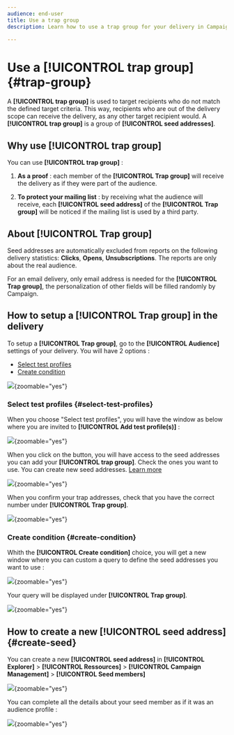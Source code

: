 ```yaml
---
audience: end-user
title: Use a trap group
description: Learn how to use a trap group for your delivery in Campaign Web user interface

---
```

# Use a **[!UICONTROL trap group]** {#trap-group}

A **[!UICONTROL trap group]** is used to target recipients who do not match the defined target criteria. This way, recipients who are out of the delivery scope can receive the delivery, as any other target recipient would.
A **[!UICONTROL trap group]** is a group of **[!UICONTROL seed addresses]**.

## Why use **[!UICONTROL trap group]**

You can use **[!UICONTROL trap group]** : 

1. **As a proof** : each member of the **[!UICONTROL Trap group]** will receive the delivery as if they were part of the audience.


1. **To protect your mailing list** : by receiving what the audience will receive, each **[!UICONTROL seed address]** of the **[!UICONTROL Trap group]** will be noticed if the mailing list is used by a third party.

## About **[!UICONTROL Trap group]**

Seed addresses are automatically excluded from reports on the following delivery statistics: **Clicks**, **Opens**, **Unsubscriptions**. The reports are only about the real audience.

For an email delivery, only email address is needed for the **[!UICONTROL Trap group]**, the personalization of other fields will be filled randomly by Campaign.

## How to setup a **[!UICONTROL Trap group]** in the delivery

To setup a **[!UICONTROL Trap group]**, go to the **[!UICONTROL Audience]** settings of your delivery. You will have 2 options :
- [Select test profiles](#select-test-profile)
- [Create condition](#create-condition)

![](assets/trap-group.png){zoomable="yes"}

### Select test profiles {#select-test-profiles}

When you choose "Select test profiles", you will have the window as below where you are invited to **[!UICONTROL Add test profile(s)]** :

![](assets/trap-no-test-profile.png){zoomable="yes"}

When you click on the button, you will have access to the seed addresses you can add your **[!UICONTROL trap group]**. Check the ones you want to use.
You can create new seed addresses. [Learn more](#create-seed)

![](assets/trap-select-test-profiles.png){zoomable="yes"}

When you confirm your trap addresses, check that you have the correct number under **[!UICONTROL Trap group]**.

![](assets/trap-check.png){zoomable="yes"}

### Create condition {#create-condition}

Whith the **[!UICONTROL Create condition]** choice, you will get a new window where you can custom a query to define the seed addresses you want to use :

![](assets/trap-create-condition.png){zoomable="yes"}

Your query will be displayed under **[!UICONTROL Trap group]**.

![](assets/trap-custom.png){zoomable="yes"}

## How to create a new **[!UICONTROL seed address]** {#create-seed}

You can create a new **[!UICONTROL seed address]** in **[!UICONTROL Explorer]** > **[!UICONTROL Ressources]** > **[!UICONTROL Campaign Management]** > **[!UICONTROL Seed members]**

![](assets/trap-create.png){zoomable="yes"}

You can complete all the details about your seed member as if it was an audience profile :

![](assets/trap-create-contact.png){zoomable="yes"}